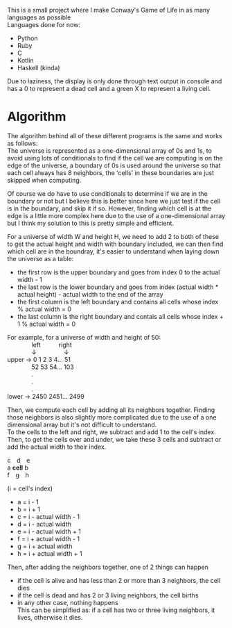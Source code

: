 This is a small project where I make Conway's Game of Life in as many languages as possible  
Languages done for now:  
* Python
* Ruby
* C
* Kotlin
* Haskell (kinda)

Due to laziness, the display is only done through text output in console and has a 0 to represent a dead cell and a green X to represent a living cell.  
# Algorithm
The algorithm behind all of these different programs is the same and works as follows:  
The universe is represented as a one-dimensional array of 0s and 1s, to avoid using lots of conditionals to find if the cell we are computing is on the edge of the universe, a boundary of 0s is used around the universe so that each cell always has 8 neighbors, the 'cells' in these boundaries are just skipped when computing.

Of course we do have to use conditionals to determine if we are in the boundary or not but I believe this is better since here we just test if the cell is in the boundary, and skip it if so. However, finding which cell is at the edge is a little more complex here due to the use of a one-dimensional array but I think my solution to this is pretty simple and efficient.

For a universe of width W and height H, we need to add 2 to both of these to get the actual height and width with boundary included, we can then find which cell are in the boundray, it's easier to understand when laying down the universe as a table:

* the first row is the upper boundary and goes from index 0 to the actual width - 1
* the last row is the lower boundary and goes from index (actual width * actual height) - actual width to the end of the array
* the first column is the left boundary and contains all cells whose index % actual width = 0
* the last column is the right boundary and contais all cells whose index + 1 % actual width = 0

For example, for a universe of width and height of 50:  
        &emsp;&emsp;&emsp;&emsp;left&emsp;&emsp;&emsp;right  
        &emsp;&emsp;&emsp;&emsp;↓&emsp;&emsp;&emsp;&emsp;&ensp;↓  
upper → 0  1  2  3  4...  51  
&emsp;&emsp;&emsp;&emsp;52 53 54... 103  
&emsp;&emsp;&emsp;&emsp;.  
&emsp;&emsp;&emsp;&emsp;.  
&emsp;&emsp;&emsp;&emsp;.  
lower → 2450 2451... 2499  

Then, we compute each cell by adding all its neighbors together. Finding those neighbors is also slightly more complicated due to the use of a one dimensional array but it's not difficult to understand.  
To the cells to the left and right, we subtract and add 1 to the cell's index. Then, to get the cells over and under, we take these 3 cells and subtract or add the actual width to their index.  

c&emsp;d&emsp;e  
a **cell** b  
f&emsp;g&emsp;h  

(i = cell's index)  
* a = i - 1
* b = i + 1
* c = i - actual width - 1
* d = i - actual width
* e = i - actual width + 1
* f = i + actual width - 1
* g = i + actual width
* h = i + actual width + 1


Then, after adding the neighbors together, one of 2 things can happen
* if the cell is alive and has less than 2 or more than 3 neighbors, the cell dies
* if the cell is dead and has 2 or 3 living neighbors, the cell births
* in any other case, nothing happens  
This can be simplified as: if a cell has two or three living neighbors, it lives, otherwise it dies.